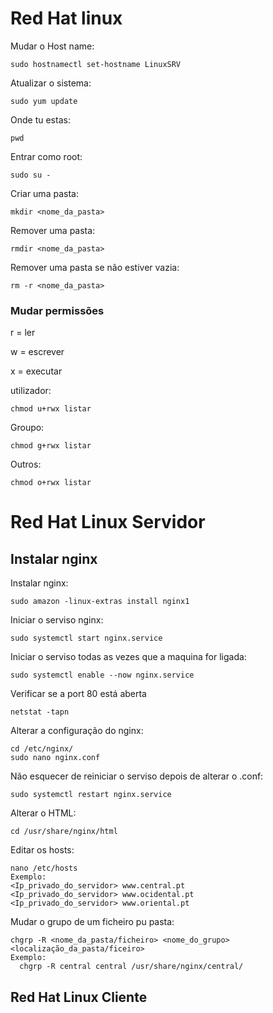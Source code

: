 # Red Hat linux


Mudar o Host name:
```
sudo hostnamectl set-hostname LinuxSRV
```

Atualizar o sistema:
```
sudo yum update
```

Onde tu estas:
```
pwd
``` 

Entrar como root:
```
sudo su -
```

Criar uma pasta:
```
mkdir <nome_da_pasta>
```

Remover uma pasta:
```
rmdir <nome_da_pasta>
```

Remover uma pasta se não estiver vazia:
```
rm -r <nome_da_pasta>
```

### Mudar permissões

r = ler

w = escrever

x = executar

utilizador:
```
chmod u+rwx listar
```

Groupo:
```
chmod g+rwx listar
```

Outros:
```
chmod o+rwx listar
```
# Red Hat Linux Servidor
## Instalar nginx

Instalar nginx:
```
sudo amazon -linux-extras install nginx1
```

Iniciar o serviso nginx:
```
sudo systemctl start nginx.service 
```

Iniciar o serviso todas as vezes que a maquina for ligada:

```
sudo systemctl enable --now nginx.service 
```


Verificar se a port 80 está aberta 
```
netstat -tapn
```
Alterar a configuração do nginx:
```
cd /etc/nginx/
sudo nano nginx.conf
```

Não esquecer de reiniciar o serviso depois de alterar o .conf:
```
sudo systemctl restart nginx.service 
```

Alterar o HTML: 
```
cd /usr/share/nginx/html
```

Editar os hosts:
```
nano /etc/hosts
Exemplo:
<Ip_privado_do_servidor> www.central.pt
<Ip_privado_do_servidor> www.ocidental.pt
<Ip_privado_do_servidor> www.oriental.pt
```

Mudar o grupo de um ficheiro pu pasta:
```
chgrp -R <nome_da_pasta/ficheiro> <nome_do_grupo> <localização_da_pasta/ficeiro>
Exemplo:
  chgrp -R central central /usr/share/nginx/central/
```



## Red Hat Linux Cliente




